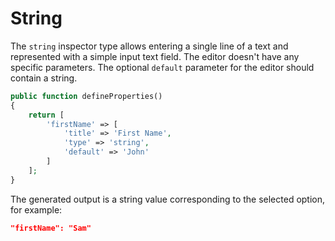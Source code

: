 # String

The `string` inspector type allows entering a single line of a text and represented with a simple input text field. The editor doesn't have any specific parameters. The optional `default` parameter for the editor should contain a string.

```php
public function defineProperties()
{
    return [
        'firstName' => [
            'title' => 'First Name',
            'type' => 'string',
            'default' => 'John'
        ]
    ];
}
```

The generated output is a string value corresponding to the selected option, for example:

```json
"firstName": "Sam"
```

